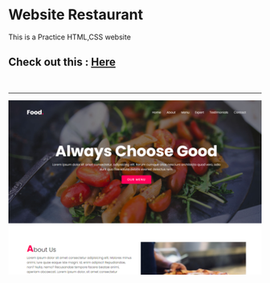 # Website Restaurant

This is a Practice HTML,CSS website

## Check out this : [Here](https://website-restaurant-444.netlify.app/)
<br>
<hr>
<img src="./img/food.png">
